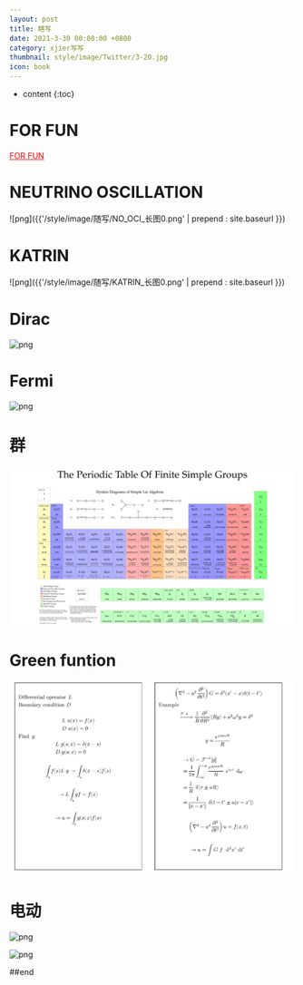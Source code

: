 ```yaml
---
layout: post
title: 瞎写
date: 2021-3-30 00:00:00 +0800
category: xjier写写
thumbnail: style/image/Twitter/3-20.jpg
icon: book
---
```


* content
{:toc}

# FOR FUN


<a href="{{'/myScript/for_fun.html' | prepend : site.baseurl }} " style="color:#ff0000" target="_blank">FOR FUN</a>

# NEUTRINO OSCILLATION


![png]({{'/style/image/随写/NO_OCI_长图0.png' | prepend : site.baseurl }})


# KATRIN

![png]({{'/style/image/随写/KATRIN_长图0.png' | prepend : site.baseurl }})

# Dirac

![png](\myPage\style\image\Dirac.png)

# Fermi 

![png](\myPage\style\image\miRule_长图0.png)

# 群

![png](style\image\IMG_20191014_102242.jpg)

# Green funtion

![png](style\image\green.png)

# 电动

![png](\myPage\style\image\力学复习提纲_长图0.png)

![png](\myPage\style\image\电场规范_长图0.png)



<!-- # 中微子 -->

<!-- ![png](\myPage\style\image\neutrino.png) -->



##end














